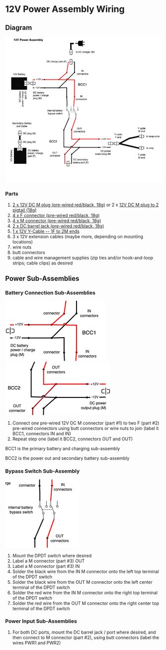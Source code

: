 # 12V Power Assembly Wiring

## Diagram

![12V Power Assembly Wiring Diagram](12V%20Power%20Assembly.png)

### Parts

1. [2 x 12V DC M plug (pre-wired red/black, 18g)](https://amzn.to/3MkGiwz) or 2 x [12V DC M plug to 2 pigtail (18g)](https://amzn.to/4fVek8b)
2. [4 x F connector (pre-wired red/black, 18g)](https://amzn.to/4e0jmyx)
3. [4 x M connector (pre-wired red/black, 18g)](https://amzn.to/4e0jmyx)
4. [2 x DC barrel jack (pre-wired red/black, 18g)](https://amzn.to/4dRy4ri)
5. [1 x 12V Y-Cable -- 1F to 2M ends](https://amzn.to/3MgKJsl)
6. 3 x 12V extension cables (maybe more, depending on mounting locations)
7. wire nuts
8. butt connectors
9. cable and wire management supplies (zip ties and/or hook-and-loop strips; cable clips) as desired

## Power Sub-Assemblies

### Battery Connection Sub-Assemblies

![12V Power Assembly - BCC1 Diagram](12V%20Power%20Assembly%20-%20BCC1.png)
![12V Power Assembly - BCC2 Diagram](12V%20Power%20Assembly%20-%20BCC2.png)


1. Connect one pre-wired 12V DC M connector (part #1) to two F (part #2) pre-wired connectors 
using butt connectors or wire nuts to join (label it BCC1, connectors IN and IN)
2. Repeat step one (label it BCC2, connectors OUT and OUT)

BCC1 is the primary battery and charging sub-assembly

BCC2 is the power out and secondary battery sub-assembly

### Bypass Switch Sub-Assembly

![Bypass Switch Sub-Assembly](Bypass%20Switch%20Sub-Assembly.png)

1. Mount the DPDT switch where desired
2. Label a M connector (part #3) OUT
3. Label a M connector (part #3) IN
4. Solder the black wire from the IN M connector onto the left top terminal of the DPDT switch
5. Solder the black wire from the OUT M connector onto the left center terminal of the DPDT switch
6. Solder the red wire from the IN M connector onto the right top terminal of the DPDT switch
7. Solder the red wire from the OUT M connector onto the right center top terminal of the DPDT 
   switch

### Power Input Sub-Assemblies

1. For both DC ports, mount the DC barrel jack / port where desired, and then connect to M 
connector (part #2), using butt connectors (label the wires PWR1 and PWR2)